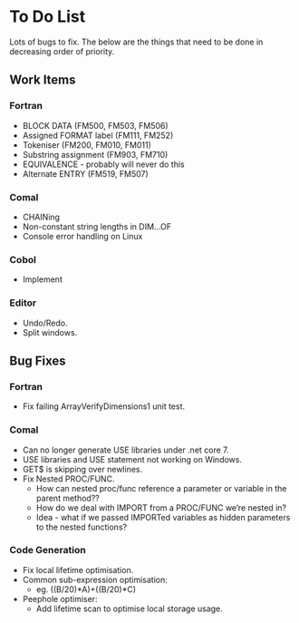 # To Do List

Lots of bugs to fix. The below are the things that need to be done in
decreasing order of priority.

## Work Items

### Fortran

* BLOCK DATA (FM500, FM503, FM506)
* Assigned FORMAT label (FM111, FM252)
* Tokeniser (FM200, FM010, FM011)
* Substring assignment (FM903, FM710)
* EQUIVALENCE - probably will never do this
* Alternate ENTRY (FM519, FM507)

### Comal

* CHAINing
* Non-constant string lengths in DIM...OF
* Console error handling on Linux

### Cobol

* Implement

### Editor

* Undo/Redo.
* Split windows.

## Bug Fixes

### Fortran

* Fix failing ArrayVerifyDimensions1 unit test.

### Comal

* Can no longer generate USE libraries under .net core 7.
* USE libraries and USE statement not working on Windows.
* GET$ is skipping over newlines.
* Fix Nested PROC/FUNC.
    * How can nested proc/func reference a parameter or variable in the parent method??
    * How do we deal with IMPORT from a PROC/FUNC we’re nested in?
    * Idea - what if we passed IMPORTed variables as hidden parameters to the nested functions?

### Code Generation

* Fix local lifetime optimisation.
* Common sub-expression optimisation:
    - eg. ((B/20)*A)+((B/20)*C)
* Peephole optimiser:
    - Add lifetime scan to optimise local storage usage.
